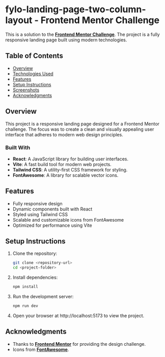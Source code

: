 ﻿# fylo-landing-page-two-column-layout - Frontend Mentor Challenge

This is a solution to the **[Frontend Mentor Challenge](https://www.frontendmentor.io/)**.
The project is a fully responsive landing page built using modern technologies.

## Table of Contents

- [Overview](#overview)
- [Technologies Used](#technologies-used)
- [Features](#features)
- [Setup Instructions](#setup-instructions)
- [Screenshots](#screenshots)
- [Acknowledgments](#acknowledgments)

## Overview

This project is a responsive landing page designed for a Frontend Mentor challenge.
The focus was to create a clean and visually appealing user interface that adheres 
to modern web design principles.

### Built With
- **React**: A JavaScript library for building user interfaces.
- **Vite**: A fast build tool for modern web projects.
- **Tailwind CSS**: A utility-first CSS framework for styling.
- **FontAwesome**: A library for scalable vector icons.

## Features

- Fully responsive design
- Dynamic components built with React
- Styled using Tailwind CSS
- Scalable and customizable icons from FontAwesome
- Optimized for performance using Vite

## Setup Instructions

1. Clone the repository:  
   ```bash
   git clone <repository-url>
   cd <project-folder>
2. Install dependencies:
    ```bash
    npm install
3. Run the development server:
    ```bash
    npm run dev
4. Open your browser at http://localhost:5173 to view the project.

## Acknowledgments

- Thanks to  **[Frontend Mentor](https://www.frontendmentor.io/)** for providing the design challenge.
- Icons from **[FontAwesome](https://fontawesome.com/)**.
